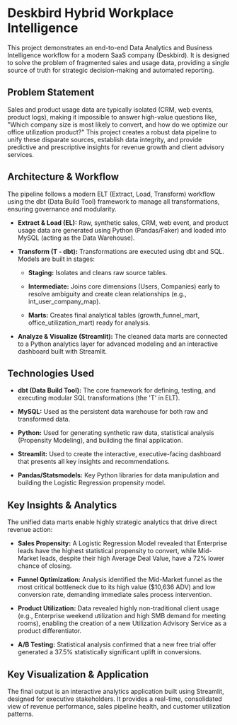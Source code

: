 # **Deskbird Hybrid Workplace Intelligence**
This project demonstrates an end-to-end Data Analytics and Business Intelligence workflow for a modern SaaS company (Deskbird). It is designed to solve the problem of fragmented sales and usage data, providing a single source of truth for strategic decision-making and automated reporting.



## **Problem Statement**
Sales and product usage data are typically isolated (CRM, web events, product logs), making it impossible to answer high-value questions like, "Which company size is most likely to convert, and how do we optimize our office utilization product?" This project creates a robust data pipeline to unify these disparate sources, establish data integrity, and provide predictive and prescriptive insights for revenue growth and client advisory services.



## **Architecture & Workflow**
The pipeline follows a modern ELT (Extract, Load, Transform) workflow using the dbt (Data Build Tool) framework to manage all transformations, ensuring governance and modularity.

- **Extract & Load (EL):** Raw, synthetic sales, CRM, web event, and product usage data are generated using Python (Pandas/Faker) and loaded into MySQL (acting as the Data Warehouse).

- **Transform (T - dbt):** Transformations are executed using dbt and SQL. Models are built in stages:

    - **Staging:** Isolates and cleans raw source tables.
    
    - **Intermediate:** Joins core dimensions (Users, Companies) early to resolve ambiguity and create clean relationships (e.g., int_user_company_map).
    
    - **Marts:** Creates final analytical tables (growth_funnel_mart, office_utilization_mart) ready for analysis.

- **Analyze & Visualize (Streamlit):** The cleaned data marts are connected to a Python analytics layer for advanced modeling and an interactive dashboard built with Streamlit.



## **Technologies Used**
- **dbt (Data Build Tool):** The core framework for defining, testing, and executing modular SQL transformations (the 'T' in ELT).

- **MySQL:** Used as the persistent data warehouse for both raw and transformed data.

- **Python:** Used for generating synthetic raw data, statistical analysis (Propensity Modeling), and building the final application.

- **Streamlit:** Used to create the interactive, executive-facing dashboard that presents all key insights and recommendations.

- **Pandas/Statsmodels:** Key Python libraries for data manipulation and building the Logistic Regression propensity model.



## Key Insights & Analytics
The unified data marts enable highly strategic analytics that drive direct revenue action:

- **Sales Propensity:** A Logistic Regression Model revealed that Enterprise leads have the highest statistical propensity to convert, while Mid-Market leads, despite their high Average Deal Value, have a 72% lower chance of closing.

- **Funnel Optimization:** Analysis identified the Mid-Market funnel as the most critical bottleneck due to its high value ($10,636 ADV) and low conversion rate, demanding immediate sales process intervention.

- **Product Utilization:** Data revealed highly non-traditional client usage (e.g., Enterprise weekend utilization and high SMB demand for meeting rooms), enabling the creation of a new Utilization Advisory Service as a product differentiator.

- **A/B Testing:** Statistical analysis confirmed that a new free trial offer generated a 37.5% statistically significant uplift in conversions.



## **Key Visualization & Application**
The final output is an interactive analytics application built using Streamlit, designed for executive stakeholders. It provides a real-time, consolidated view of revenue performance, sales pipeline health, and customer utilization patterns.
